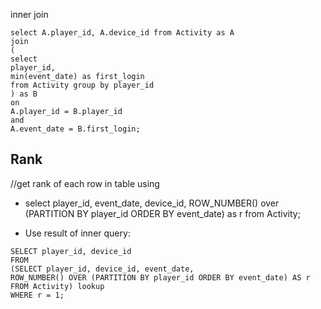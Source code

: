 inner join

```
select A.player_id, A.device_id from Activity as A
join 
(
select 
player_id,
min(event_date) as first_login 
from Activity group by player_id
) as B
on
A.player_id = B.player_id
and 
A.event_date = B.first_login;
```
## Rank

//get rank of each row in table using 


* select player_id, event_date, device_id,
ROW_NUMBER() over (PARTITION BY player_id ORDER BY event_date) as r
from Activity;

* Use result of inner query:
```
SELECT player_id, device_id
FROM
(SELECT player_id, device_id, event_date,
ROW_NUMBER() OVER (PARTITION BY player_id ORDER BY event_date) AS r
FROM Activity) lookup
WHERE r = 1;
```
